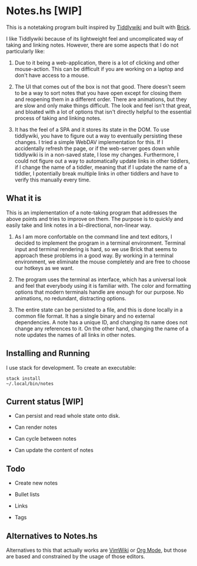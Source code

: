 # Notes.hs [WIP]

This is a notetaking program built inspired by
[Tiddlywiki](https://tiddlywiki.com/) and built with
[Brick](https://github.com/jtdaugherty/brick).

I like Tiddlywiki because of its lightweight feel and uncomplicated way of
taking and linking notes. However, there are some aspects that I do not
particularly like:

1. Due to it being a web-application, there is a lot of clicking and other
  mouse-action. This can be difficult if you are working on a laptop and don't
  have access to a mouse.

2. The UI that comes out of the box is not that good. There doesn't seem to be a
  way to sort notes that you have open except for closing them and reopening
  them in a different order. There are animations, but they are slow and only
  make things difficult. The look and feel isn't that great, and bloated with
  a lot of options that isn't directly helpful to the essential process of
  taking and linking notes.

3. It has the feel of a SPA and it stores its state in the DOM. To use
  tiddlywiki, you have to figure out a way to eventually persisting these
  changes. I tried a simple WebDAV implementation for this. If I accidentally
  refresh the page, or if the web-server goes down while tiddlywiki is in a
  non-saved state, I lose my changes. Furthermore, I could not figure out a way
  to automatically update links in other tiddlers, if I change the name of a
  tiddler, meaning that if I update the name of a tiddler, I potentially break
  multiple links in other tiddlers and have to verify this manually every time.

## What it is

This is an implementation of a note-taking program that addresses the above
points and tries to improve on them. The purpose is to quickly and easily take
and link notes in a bi-directional, non-linear way.

1. As I am more confortable on the command line and text editors, I decided to
   implement the program in a terminal environment. Terminal input and
   terminal rendering is hard, so we use Brick that seems to approach these
   problems in a good way. By working in a terminal environment, we eliminate
   the mouse completely and are free to choose our hotkeys as we want.

2. The program uses the terminal as interface, which has a universal look and
   feel that everybody using it is familiar with. The color and formatting
   options that modern terminals handle are enough for our purpose. No
   animations, no redundant, distracting options.

3. The entire state can be persisted to a file, and this is done locally in a
   common file format. It has a single binary and no external dependencies. A
   note has a unique ID, and changing its name does not change any references
   to it. On the other hand, changing the name of a note updates the names of
   all links in other notes.

## Installing and Running

I use stack for development. To create an executable:
```
stack install
~/.local/bin/notes
```

## Current status [WIP]

* Can persist and read whole state onto disk.

* Can render notes

* Can cycle between notes

* Can update the content of notes

## Todo

* Create new notes

* Bullet lists

* Links

* Tags

## Alternatives to Notes.hs

Alternatives to this that actually works are
[VimWiki](https://github.com/vimwiki/vimwiki#key-bindings) or [Org
Mode](https://orgmode.org/), but those are based and constrained by the usage
of those editors.

